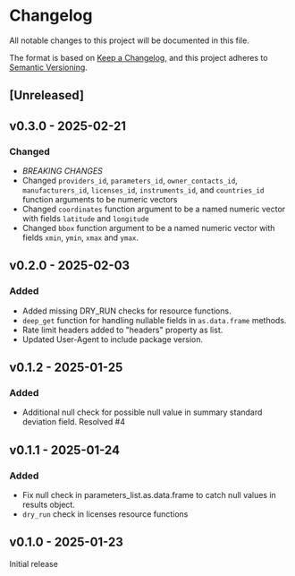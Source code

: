 # Changelog

All notable changes to this project will be documented in this file.

The format is based on [Keep a Changelog](https://keepachangelog.com/en/1.1.0/),
and this project adheres to [Semantic Versioning](https://semver.org/spec/v2.0.0.html).

## [Unreleased]

## v0.3.0 - 2025-02-21

### Changed

- *BREAKING CHANGES*
- Changed `providers_id`, `parameters_id`, `owner_contacts_id`,
`manufacturers_id`, `licenses_id`, `instruments_id`, and `countries_id` function
arguments to be numeric vectors
- Changed `coordinates` function argument to be a named numeric vector with
fields `latitude` and `longitude`
- Changed `bbox` function argument to be a named numeric vector with fields
`xmin`, `ymin`, `xmax` and `ymax`.

## v0.2.0 - 2025-02-03

### Added

- Added missing DRY_RUN checks for resource functions.
- `deep_get` function for handling nullable fields in `as.data.frame` methods.
- Rate limit headers added to "headers" property as list.
- Updated User-Agent to include package version.

## v0.1.2 - 2025-01-25

### Added

- Additional null check for possible null value in summary standard
deviation field. Resolved #4

## v0.1.1 - 2025-01-24

### Added

- Fix null check in parameters_list.as.data.frame to catch null values in
results object.
- `dry_run` check in licenses resource functions

## v0.1.0 - 2025-01-23

Initial release

